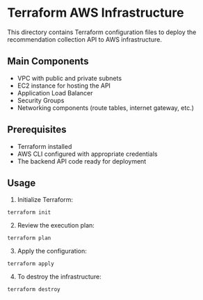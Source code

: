 # Terraform AWS Infrastructure

This directory contains Terraform configuration files to deploy the recommendation collection API to AWS infrastructure.

## Main Components
- VPC with public and private subnets
- EC2 instance for hosting the API
- Application Load Balancer
- Security Groups
- Networking components (route tables, internet gateway, etc.)

## Prerequisites
- Terraform installed
- AWS CLI configured with appropriate credentials
- The backend API code ready for deployment

## Usage
1. Initialize Terraform:
```
terraform init
```

2. Review the execution plan:
```
terraform plan
```

3. Apply the configuration:
```
terraform apply
```

4. To destroy the infrastructure:
```
terraform destroy
```
